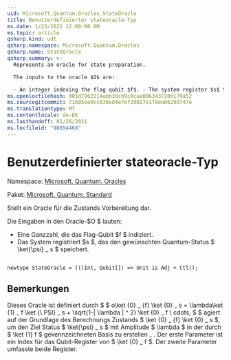 ```yaml
---
uid: Microsoft.Quantum.Oracles.StateOracle
title: Benutzerdefinierter stateoracle-Typ
ms.date: 1/23/2021 12:00:00 AM
ms.topic: article
qsharp.kind: udt
qsharp.namespace: Microsoft.Quantum.Oracles
qsharp.name: StateOracle
qsharp.summary: >-
  Represents an oracle for state preparation.

  The inputs to the oracle $O$ are:

  - An integer indexing the flag qubit $f$. - The system register $s$ that will store the desired quantum state $\ket{\psi}\_s$.
ms.openlocfilehash: 005d7862214abb3dcb9c0caa006343720d179a52
ms.sourcegitcommit: 71605ea9cc630e84e7ef29027e1f0ea06299747e
ms.translationtype: MT
ms.contentlocale: de-DE
ms.lasthandoff: 01/26/2021
ms.locfileid: "98854468"
---
```

# <a name="stateoracle-user-defined-type"></a>Benutzerdefinierter stateoracle-Typ

Namespace: [Microsoft. Quantum. Oracles](xref:Microsoft.Quantum.Oracles)

Paket: [Microsoft. Quantum. Standard](https://nuget.org/packages/Microsoft.Quantum.Standard)


Stellt ein Oracle für die Zustands Vorbereitung dar.

Die Eingaben in den Oracle-$O $ lauten:

- Eine Ganzzahl, die das Flag-Qubit $f $ indiziert.
- Das System registriert $s $, das den gewünschten Quantum-Status $ \ket{\psi} \_ s $ speichert.

```qsharp

newtype StateOracle = (((Int, Qubit[]) => Unit is Adj + Ctl));
```



## <a name="remarks"></a>Bemerkungen

Dieses Oracle ist definiert durch $ $ o\ket {0} \_ {f} \ket {0} \_ s = \lambda\ket {1} \_ f \ket {\ PSI} \_ s + \sqrt{1-| \lambda | ^ 2} \ket {0} \_ f \ cdots, $ $ agiert auf der Grundlage des Berechnungs Zustands $ \ket {0} \_ {f} \ket {0} \_ s $, um den Ziel Status $ \ket{\psi} \_ s $ mit Amplitude $ \lambda $ in der durch $ \ket {1} f $ gekennzeichneten Basis zu erstellen \_ .
Der erste Parameter ist ein Index für das Qubit-Register von $ \ket {0} \_ f $. Der zweite Parameter umfasste beide Register.